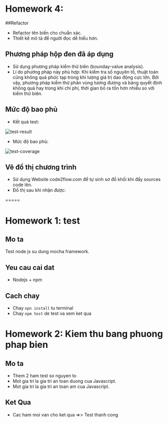 # Homework 4: 
##Refactor
- Refactor tên biến cho chuẩn xác.
- Thiết kế mô tả để người đọc dễ hiểu hơn.

## Phương pháp hộp đen đã áp dụng
- Sử dụng phương pháp kiểm thử biên (bounday-value analysis).
- Lí do phương pháp này phù hợp: Khi kiểm tra số nguyên tố, thuật toán cũng không quá phức tạp trong khi lượng giá trị dao động cực lớn. Bởi vậy, phương pháp kiểm thử phân vùng tương đương và bảng quyết định không quá hay trong khi chi phí, thời gian bỏ ra tốn hơn nhiều so với kiểm thử biên.
## Mức độ bao phủ
- Kết quả test:

![test-result](https://github.com/trieudh58/int3117-2016/blob/master/HoangTungLam/BT1/screenshots/test-results.PNG)

- Mức độ bao phủ:

![test-coverage](https://github.com/trieudh58/int3117-2016/blob/master/HoangTungLam/BT1/screenshots/coverage.PNG)

## Vẽ đồ thị chương trình
- Sử dụng Website code2flow.com để tự sinh sơ đồ khối khi đẩy sources code lên.
- Đồ thị sau khi nhận được:

=====

# Homework 1: test

## Mo ta
Test node js su dung mocha framework.

## Yeu cau cai dat
- Nodejs + npm

## Cach chay
- Chay `npn install` tu terminal
- Chay `npm test` de test va xem ket qua
# Homework 2: Kiem thu bang phuong phap bien

## Mo ta

- Them 2 ham test so nguyen to
- Mot gia tri la gia tri an toan duong cua Javascript.
- Mot gia tri la gia tri an toan am cua Javascript.
## Ket Qua
- Cac ham moi van cho ket qua =>> Test thanh cong
